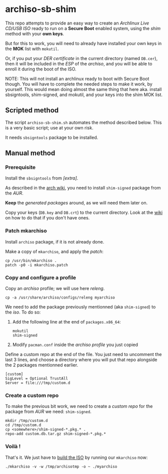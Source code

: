 # archiso-sb-shim
This repo attempts to provide an easy way to create an *Archlinux Live CD/USB ISO* ready to run on a **Secure Boot** enabled system, using the *shim* method with your **own keys**.

But for this to work, you will need to already have installed your own keys in the **MOK** list with `mokutil`.

Or, if you put your *DER certificate* in the current directory (named `DB.cer`), then it will be included in the *ESP* of the *archiso*, and you will be able to enroll it during the boot of the ISO.

NOTE: This will not install an archlinux ready to boot with Secure Boot though. You will have to complete the needed steps to make it work, by yourself. This would mean doing almost the same thing that here aka. install sbsigntools, shim-signed, and mokutil, and your keys into the shim MOK list.

## Scripted method
The script `archiso-sb-shim.sh` automates the method described below. This is a very basic script; use at your own risk.

It needs `sbsigntools` package to be installed.

## Manual method
### Prerequisite
Install the `sbsigntools` from *[extra]*.

As described in the [arch wiki](https://wiki.archlinux.org/index.php/Unified_Extensible_Firmware_Interface/Secure_Boot#shim), you need to install `shim-signed` package from the *AUR*.

**Keep** the *generated packages* around, as we will need them later on.

Copy your keys (`DB.key` and `DB.crt`) to the current directory. Look at the [wiki](https://wiki.archlinux.org/index.php/Unified_Extensible_Firmware_Interface/Secure_Boot#Set_up_shim) on how to do that if you don't have ones.

### Patch mkarchiso

Install `archiso` package, if it is not already done.

Make a copy of `mkarchiso`, and apply the *patch*:

    cp /usr/bin/mkarchiso .
    patch -p0 -i mkarchiso.patch

### Copy and configure a profile

Copy an *archiso* profile; we will use here *releng*.

    cp -a /usr/share/archiso/configs/releng myarchiso

We need to add the package previously mentionned (aka `shim-signed`) to the *iso*. To do so:

1. Add the following line at the end of `packages.x86_64`:

    ```
    mokutil
    shim-signed
    ```

2. Modify `pacman.conf` inside the *archiso profile* you just copied

  Define a custom repo at the end of the file. You just need to uncomment the last 3 lines, and choose a directory where you will put that repo alongside the 2 packages mentionned earlier.

  ```
  [custom]
  SigLevel = Optional TrustAll
  Server = file:///tmp/custom.d
  ```

### Create a custom repo
To make the previous bit work, we need to create a *custom repo* for the package from *AUR* we need: `shim-signed`.

    mkdir /tmp/custom.d
    cd /tmp/custom.d
    cp <somewhere>/shim-signed-*.pkg.* .
    repo-add custom.db.tar.gz shim-signed-*.pkg.*

### Voilà !
That's it. We just have to [build the ISO](https://wiki.archlinux.org/index.php/Archiso#Build_the_ISO) by running our `mkarchiso` now:

    ./mkarchiso -v -w /tmp/archisotmp -o ~ ./myarchiso
